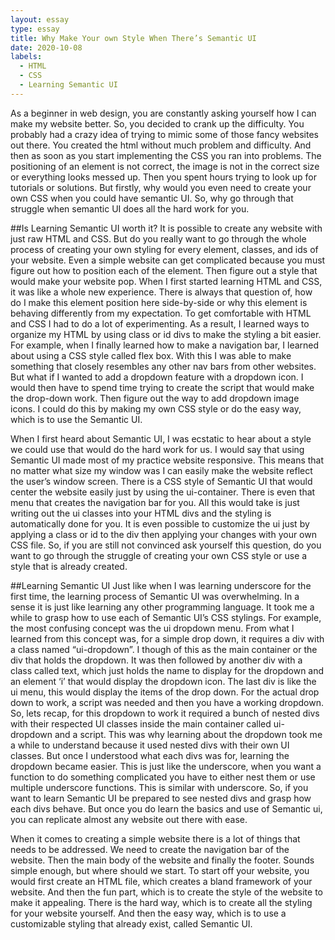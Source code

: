 ```yaml
---
layout: essay
type: essay
title: Why Make Your own Style When There’s Semantic UI
date: 2020-10-08
labels:
  - HTML
  - CSS
  - Learning Semantic UI
---
```


As a beginner in web design, you are constantly asking yourself how I can make my website better. So, you decided to crank up the difficulty. You probably had a crazy idea of trying to mimic some of those fancy websites out there. You created the html without much problem and difficulty. And then as soon as you start implementing the CSS you ran into problems. The positioning of an element is not correct, the image is not in the correct size or everything looks messed up. Then you spent hours trying to look up for tutorials or solutions. But firstly, why would you even need to create your own CSS when you could have semantic UI. So, why go through that struggle when semantic UI does all the hard work for you.

##Is Learning Semantic UI worth it?
It is possible to create any website with just raw HTML and CSS. But do you really want to go through the whole process of creating your own styling for every element, classes, and ids of your website. Even a simple website can get complicated because you must figure out how to position each of the element. Then figure out a style that would make your website pop. When I first started learning HTML and CSS, it was like a whole new experience. There is always that question of, how do I make this element position here side-by-side or why this element is behaving differently from my expectation. To get comfortable with HTML and CSS I had to do a lot of experimenting. As a result, I learned ways to organize my HTML by using class or id divs to make the styling a bit easier. For example, when I finally learned how to make a navigation bar, I learned about using a CSS style called flex box. With this I was able to make something that closely resembles any other nav bars from other websites. But what if I wanted to add a dropdown feature with a dropdown icon. I would then have to spend time trying to create the script that would make the drop-down work. Then figure out the way to add dropdown image icons. I could do this by making my own CSS style or do the easy way, which is to use the Semantic UI.

When I first heard about Semantic UI, I was ecstatic to hear about a style we could use that would do the hard work for us. I would say that using Semantic UI made most of my practice website responsive. This means that no matter what size my window was I can easily make the website reflect the user’s window screen. There is a CSS style of Semantic UI that would center the website easily just by using the ui-container. There is even that menu that creates the navigation bar for you. All this would take is just writing out the ui classes into your HTML divs and the styling is automatically done for you. It is even possible to customize the ui just by applying a class or id to the div then applying your changes with your own CSS file. So, if you are still not convinced ask yourself this question, do you want to go through the struggle of creating your own CSS style or use a style that is already created.

##Learning Semantic UI
Just like when I was learning underscore for the first time, the learning process of Semantic UI was overwhelming. In a sense it is just like learning any other programming language. It took me a while to grasp how to use each of Semantic UI’s CSS stylings. For example, the most confusing concept was the ui dropdown menu. From what I learned from this concept was, for a simple drop down, it requires a div with a class named “ui-dropdown”. I though of this as the main container or the div that holds the dropdown. It was then followed by another div with a class called text, which just holds the name to display for the dropdown and an element ‘i’ that would display the dropdown icon. The last div is like the ui menu, this would display the items of the drop down. For the actual drop down to work, a script was needed and then you have a working dropdown. So, lets recap, for this dropdown to work it required a bunch of nested divs with their respected UI classes inside the main container called ui-dropdown and a script. This was why learning about the dropdown took me a while to understand because it used nested divs with their own UI classes. But once I understood what each divs was for, learning the dropdown became easier. This is just like the underscore, when you want a function to do something complicated you have to either nest them or use multiple underscore functions. This is similar with underscore. So, if you want to learn Semantic UI be prepared to see nested divs and grasp how each divs behave. But once you do learn the basics and use of Semantic ui, you can replicate almost any website out there with ease. 

When it comes to creating a simple website there is a lot of things that needs to be addressed. We need to create the navigation bar of the website. Then the main body of the website and finally the footer. Sounds simple enough, but where should we start. To start off your website, you would first create an HTML file, which creates a bland framework of your website. And then the fun part, which is to create the style of the website to make it appealing. There is the hard way, which is to create all the styling for your website yourself. And then the easy way, which is to use a customizable styling that already exist, called Semantic UI. 

